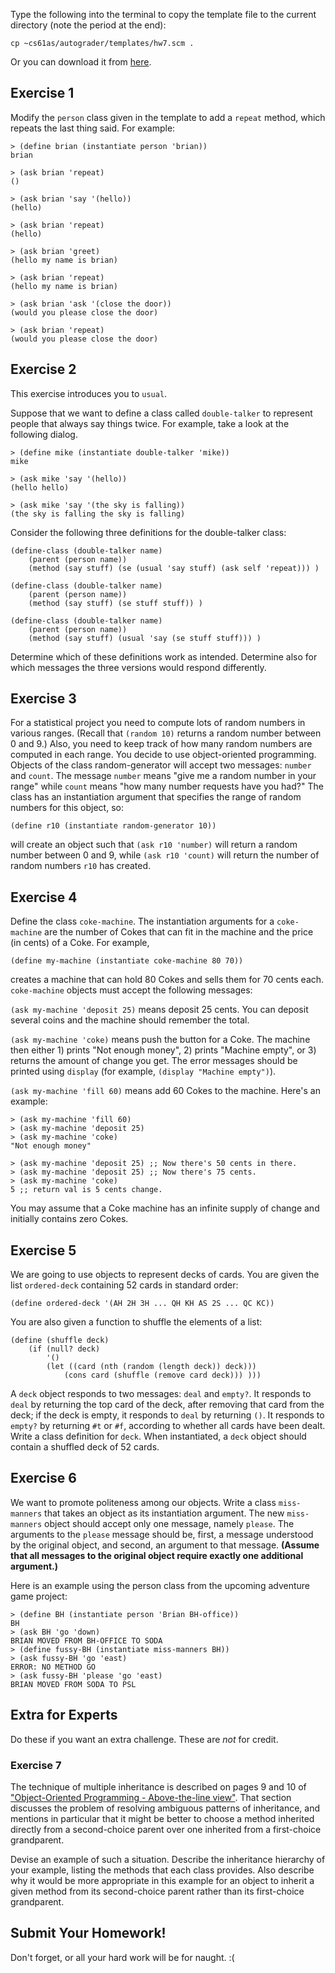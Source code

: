 Type the following into the terminal to copy the template file to the current directory (note the period at the end):

```
cp ~cs61as/autograder/templates/hw7.scm .
```

Or you can download it from [here](http://inst.eecs.berkeley.edu/~cs61as/templates/hw7.scm).

## Exercise 1

  
Modify the `person` class given in the template to add a `repeat` method, which repeats the last thing said. For example:

	> (define brian (instantiate person 'brian))
	brian 

	> (ask brian 'repeat)
	() 

	> (ask brian 'say '(hello))
	(hello) 

	> (ask brian 'repeat)
	(hello) 

	> (ask brian 'greet)
	(hello my name is brian) 

	> (ask brian 'repeat)
	(hello my name is brian) 

	> (ask brian 'ask '(close the door))
	(would you please close the door) 

	> (ask brian 'repeat)
	(would you please close the door) 


## Exercise 2

  
This exercise introduces you to `usual`.

Suppose that we want to define a class called `double-talker` to represent people that always say things twice. For example, take a look at the following dialog.

	> (define mike (instantiate double-talker 'mike))
	mike 

	> (ask mike 'say '(hello))
	(hello hello) 

	> (ask mike 'say '(the sky is falling))
	(the sky is falling the sky is falling) 


Consider the following three definitions for the double-talker class:

	(define-class (double-talker name)
		(parent (person name))
		(method (say stuff) (se (usual 'say stuff) (ask self 'repeat))) ) 

	(define-class (double-talker name)
		(parent (person name))
		(method (say stuff) (se stuff stuff)) ) 

	(define-class (double-talker name)
		(parent (person name))
		(method (say stuff) (usual 'say (se stuff stuff))) ) 

Determine which of these definitions work as intended. Determine also for which messages the three versions would respond differently.

## Exercise 3
  
For a statistical project you need to compute lots of random numbers in various ranges. (Recall that `(random 10)` returns a random number between 0 and 9.) Also, you need to keep track of how many random numbers are computed in each range. You decide to use object-oriented programming. Objects of the class random-generator will accept two messages: `number` and `count`. The message `number` means "give me a random number in your range" while `count` means "how many number requests have you had?" The class has an instantiation argument that specifies the range of random numbers for this object, so:

	(define r10 (instantiate random-generator 10))

will create an object such that `(ask r10 'number)` will return a random number between 0 and 9, while `(ask r10 'count)` will return the number of random numbers `r10` has created.

## Exercise 4
  
Define the class `coke-machine`. The instantiation arguments for a `coke-machine` are the number of Cokes that can fit in the machine and the price (in cents) of a Coke. For example,

	(define my-machine (instantiate coke-machine 80 70))

creates a machine that can hold 80 Cokes and sells them for 70 cents each. `coke-machine` objects must accept the
following messages:

`(ask my-machine 'deposit 25)` means deposit 25 cents. You can deposit several coins and the machine should remember the total.

`(ask my-machine 'coke)` means push the button for a Coke. The machine then either 1) prints "Not enough money", 2) prints "Machine empty", or 3) returns the amount of change you get. The error messages should be printed using `display` (for example, `(display "Machine empty")`).

`(ask my-machine 'fill 60)` means add 60 Cokes to the machine. Here's an example:

	> (ask my-machine 'fill 60)
	> (ask my-machine 'deposit 25)
	> (ask my-machine 'coke)
	"Not enough money"

	> (ask my-machine 'deposit 25) ;; Now there's 50 cents in there.
	> (ask my-machine 'deposit 25) ;; Now there's 75 cents.
	> (ask my-machine 'coke)
	5 ;; return val is 5 cents change.

You may assume that a Coke machine has an infinite supply of change and initially contains zero Cokes.

## Exercise 5

  
We are going to use objects to represent decks of cards. You are given the
list `ordered-deck` containing 52 cards in standard order:

	(define ordered-deck '(AH 2H 3H ... QH KH AS 2S ... QC KC))

You are also given a function to shuffle the elements of a list:

	(define (shuffle deck)
		(if (null? deck)
			'()
			(let ((card (nth (random (length deck)) deck)))
				(cons card (shuffle (remove card deck))) ))) 

A `deck` object responds to two messages: `deal` and `empty?`. It responds to `deal` by returning the top card of the deck, after removing that card from the deck; if the deck is empty, it responds to `deal` by returning `()`. It responds to `empty?` by returning `#t` or `#f`, according to whether all cards have been dealt. Write a class definition for `deck`. When instantiated, a `deck` object should contain a shuffled deck of 52 cards.

## Exercise 6
  
We want to promote politeness among our objects. Write a class `miss-manners`
that takes an object as its instantiation argument. The new `miss-manners`
object should accept only one message, namely `please`. The arguments to the
`please` message should be, first, a message understood by the original
object, and second, an argument to that message. **(Assume that all messages
to the original object require exactly one additional argument.)**

Here is an example using the person class from the upcoming adventure game project:
    
    
    > (define BH (instantiate person 'Brian BH-office))
    BH
    > (ask BH 'go 'down)
    BRIAN MOVED FROM BH-OFFICE TO SODA
    > (define fussy-BH (instantiate miss-manners BH))
    > (ask fussy-BH 'go 'east)
    ERROR: NO METHOD GO
    > (ask fussy-BH 'please 'go 'east)
    BRIAN MOVED FROM SODA TO PSL

## Extra for Experts

Do these if you want an extra challenge. These are *not* for credit.

### Exercise 7
  
The technique of multiple inheritance is described on pages 9 and 10 of ["Object-Oriented Programming - Above-the-line view"](http://www-inst.eecs.berkeley.edu/~cs61as/reader/aboveline.pdf). That section discusses the problem of resolving ambiguous patterns of inheritance, and mentions in particular that it might be better to choose a method inherited directly from a second-choice parent over one inherited from a first-choice grandparent.

Devise an example of such a situation. Describe the inheritance hierarchy of your example, listing the methods that each class provides. Also describe why it would be more appropriate in this example for an object to inherit a given method from its second-choice parent rather than its first-choice grandparent.

## Submit Your Homework!

Don't forget, or all your hard work will be for naught. :(
